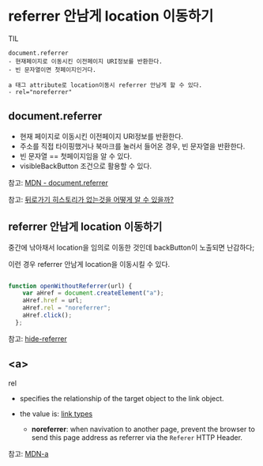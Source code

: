 # referrer 안남게 location 이동하기

TIL

```
document.referrer
- 현재페이지로 이동시킨 이전페이지 URI정보를 반환한다.
- 빈 문자열이면 첫페이지인거다.

a 태그 attribute로 location이동시 referrer 안남게 할 수 있다.
- rel="noreferrer"
```

## document.referrer

- 현재 페이지로 이동시킨 이전페이지 URI정보를 반환한다.
- 주소를 직접 타이핑했거나 북마크를 눌러서 들어온 경우, 빈 문자열을 반환한다. 
- 빈 문자열 == 첫페이지임을 알 수 있다.
- visibleBackButton 조건으로 활용할 수 있다.

참고: [MDN - document.referrer](https://developer.mozilla.org/ko/docs/Web/API/Document/referrer)

참고: [뒤로가기 히스토리가 없는것을 어떻게 알 수 있을까?](http://programmingsummaries.tistory.com/318)

## referrer 안남게 location 이동하기

중간에 낚아채서 location을 임의로 이동한 것인데 backButton이 노출되면 난감하다;

이런 경우 referrer 안남게 location을 이동시킬 수 있다.

```javascript 

function openWithoutReferrer(url) {
    var aHref = document.createElement("a");
    aHref.href = url;
    aHref.rel = "noreferrer";
    aHref.click();
  };
```

참고: [hide-referrer](https://opensoul.org/2014/05/15/hide-referrer/)

## \<a\>

rel

- specifies the relationship of the target object to the link object.

- the value is: [link types](https://developer.mozilla.org/en-US/docs/Web/HTML/Link_types)
	- **noreferrer**: when navivation to another page, prevent the browser to send this page address as referrer via the `Referer` HTTP Header.  

참고: [MDN-a](https://developer.mozilla.org/en-US/docs/Web/HTML/Element/a)